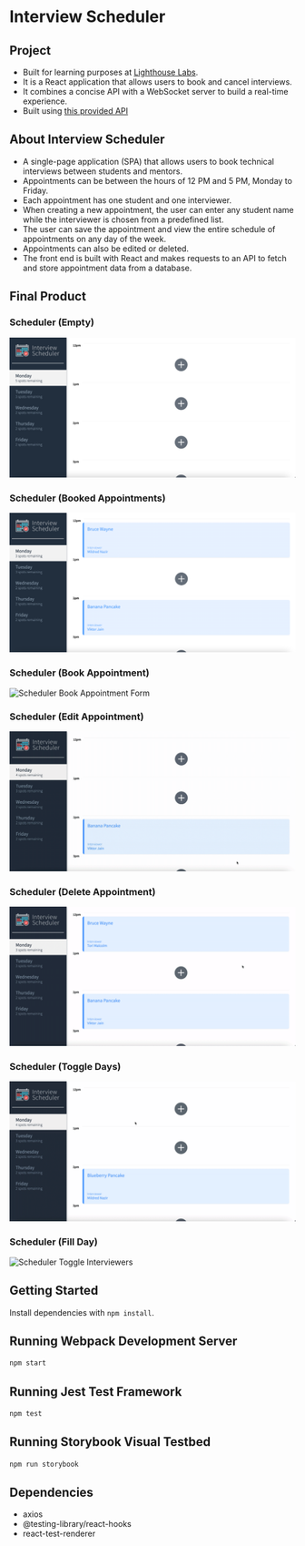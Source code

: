 # Interview Scheduler

## Project
- Built for learning purposes at [Lighthouse Labs](https://www.lighthouselabs.ca/). 
- It is a React application that allows users to book and cancel interviews. 
- It combines a concise API with a WebSocket server to build a real-time experience.
- Built using [this provided API](https://github.com/lighthouse-labs/scheduler-api)

## About Interview Scheduler

- A single-page application (SPA) that allows users to book technical interviews between students and mentors. 
- Appointments can be between the hours of 12 PM and 5 PM, Monday to Friday. 
- Each appointment has one student and one interviewer. 
- When creating a new appointment, the user can enter any student name while the interviewer is chosen from a predefined list. 
- The user can save the appointment and view the entire schedule of appointments on any day of the week. 
- Appointments can also be edited or deleted. 
- The front end is built with React and makes requests to an API to fetch and store appointment data from a database.

## Final Product

### Scheduler (Empty)
<img alt="Scheduler Empty No Appointments" src="https://github.com/samo-13/scheduler/blob/master/docs/scheduler-empty-day.png">

### Scheduler (Booked Appointments)
<img alt="Scheduler Booked Appointments" src="https://github.com/samo-13/scheduler/blob/master/docs/scheduler-two-appointments.png?raw=true">

### Scheduler (Book Appointment)
<img alt="Scheduler Book Appointment Form" src="https://github.com/samo-13/scheduler/blob/master/docs/scheduler-add-new-appointment.gif">

### Scheduler (Edit Appointment)
<img alt="Scheduler Delete Appointment" src="https://github.com/samo-13/scheduler/blob/master/docs/scheduler-edit-appointment.gif">

### Scheduler (Delete Appointment)
<img alt="Scheduler Delete Appointment" src="https://github.com/samo-13/scheduler/blob/master/docs/scheduler-delete-appointment.gif">

### Scheduler (Toggle Days)
<img alt="Scheduler (Toggle Days)" src="https://github.com/samo-13/scheduler/blob/master/docs/scheduler-toggle-days.gif">

### Scheduler (Fill Day)
<img alt="Scheduler Toggle Interviewers" src="https://github.com/samo-13/scheduler/blob/master/docs/scheduler-no-appointments-remaining.gif">

## Getting Started

Install dependencies with `npm install`.

## Running Webpack Development Server

```sh
npm start
```

## Running Jest Test Framework

```sh
npm test
```

## Running Storybook Visual Testbed

```sh
npm run storybook
```

## Dependencies
- axios
- @testing-library/react-hooks
- react-test-renderer